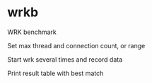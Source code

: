# wrkb
WRK benchmark

Set max thread and connection count, or range

Start wrk several times and record data

Print result table with best match
